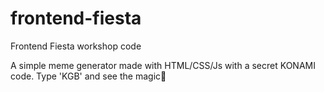 # frontend-fiesta
Frontend Fiesta workshop code

A simple meme generator made with HTML/CSS/Js with a secret KONAMI code. Type 'KGB' and see the magic🎉
